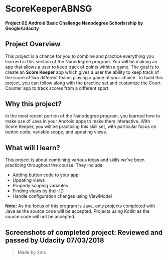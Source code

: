 # ScoreKeeperABNSG
#### Project 02 Android Basic Challenge Nanodegree Schorlarship by Google/Udacity

## Project Overview

This project is a chance for you to combine and practice everything you learned in this section of the Nanodegree program. You will be making an app that allows a user to keep track of points within a game. 
The goal is to create an **Score Keeper** app which gives a user the ability to keep track of the score of two different teams playing a game of your choice. To build this project, you can follow along with the practice set and customize the Court Counter app to track scores from a different sport. 

## Why this project?

In the most recent portion of the Nanodegree program, you learned how to make use of Java in your Android apps to make them interactive. With Score Keeper, you will be practicing this skill set, with particular focus on button code, variable scope, and updating views. 

## What will I learn?

This project is about combining various ideas and skills we’ve been practicing throughout the course. They include:

- Adding button code to your app
- Updating views
- Properly scoping variables
- Finding views by their ID
- Handle configuration changes using ViewModel

**Note:** As the focus of this program is Java, only projects completed with Java as the source code will 
be accepted. 
Projects using Kotlin as the source code will not be accepted. 

## Screenshots of completed project: Reviewed and passed by Udacity 07/03/2018

> Made by 2ms

